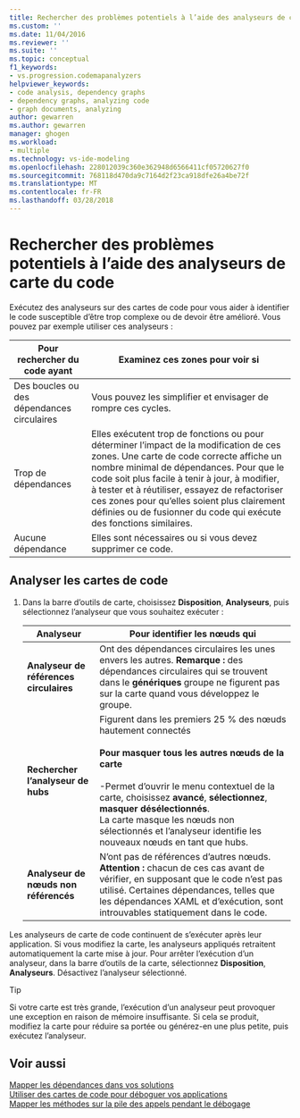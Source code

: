 ```yaml
---
title: Rechercher des problèmes potentiels à l’aide des analyseurs de carte de code | Documents Microsoft
ms.custom: ''
ms.date: 11/04/2016
ms.reviewer: ''
ms.suite: ''
ms.topic: conceptual
f1_keywords:
- vs.progression.codemapanalyzers
helpviewer_keywords:
- code analysis, dependency graphs
- dependency graphs, analyzing code
- graph documents, analyzing
author: gewarren
ms.author: gewarren
manager: ghogen
ms.workload:
- multiple
ms.technology: vs-ide-modeling
ms.openlocfilehash: 228012039c360e362948d6566411cf05720627f0
ms.sourcegitcommit: 768118d470da9c7164d2f23ca918dfe26a4be72f
ms.translationtype: MT
ms.contentlocale: fr-FR
ms.lasthandoff: 03/28/2018
---
```

# <a name="find-potential-problems-using-code-map-analyzers"></a>Rechercher des problèmes potentiels à l’aide des analyseurs de carte du code
Exécutez des analyseurs sur des cartes de code pour vous aider à identifier le code susceptible d’être trop complexe ou de devoir être amélioré. Vous pouvez par exemple utiliser ces analyseurs :  

|**Pour rechercher du code ayant**|**Examinez ces zones pour voir si**|  
|-------------------------------|--------------------------------------------|  
|Des boucles ou des dépendances circulaires|Vous pouvez les simplifier et envisager de rompre ces cycles.|  
|Trop de dépendances|Elles exécutent trop de fonctions ou pour déterminer l’impact de la modification de ces zones. Une carte de code correcte affiche un nombre minimal de dépendances. Pour que le code soit plus facile à tenir à jour, à modifier, à tester et à réutiliser, essayez de refactoriser ces zones pour qu’elles soient plus clairement définies ou de fusionner du code qui exécute des fonctions similaires.|  
|Aucune dépendance|Elles sont nécessaires ou si vous devez supprimer ce code.|  

## <a name="analyze-code-maps"></a>Analyser les cartes de code  

1.  Dans la barre d’outils de carte, choisissez **Disposition**, **Analyseurs**, puis sélectionnez l’analyseur que vous souhaitez exécuter :  

    |**Analyseur**|**Pour identifier les nœuds qui**|  
    |------------------|--------------------------------|  
    |**Analyseur de références circulaires**|Ont des dépendances circulaires les unes envers les autres. **Remarque :** des dépendances circulaires qui se trouvent dans le **génériques** groupe ne figurent pas sur la carte quand vous développez le groupe.|  
    |**Rechercher l’analyseur de hubs**|Figurent dans les premiers 25 % des nœuds hautement connectés<br /><br /> **Pour masquer tous les autres nœuds de la carte**<br /><br /> -Permet d’ouvrir le menu contextuel de la carte, choisissez **avancé**, **sélectionnez**, **masquer désélectionnés**.<br />     La carte masque les nœuds non sélectionnés et l’analyseur identifie les nouveaux nœuds en tant que hubs.|  
    |**Analyseur de nœuds non référencés**|N’ont pas de références d’autres nœuds. **Attention :** chacun de ces cas avant de vérifier, en supposant que le code n’est pas utilisé. Certaines dépendances, telles que les dépendances XAML et d’exécution, sont introuvables statiquement dans le code.|  

 Les analyseurs de carte de code continuent de s’exécuter après leur application. Si vous modifiez la carte, les analyseurs appliqués retraitent automatiquement la carte mise à jour. Pour arrêter l’exécution d’un analyseur, dans la barre d’outils de la carte, sélectionnez **Disposition**, **Analyseurs**. Désactivez l’analyseur sélectionné.  

> [!TIP]
>  Si votre carte est très grande, l’exécution d’un analyseur peut provoquer une exception en raison de mémoire insuffisante. Si cela se produit, modifiez la carte pour réduire sa portée ou générez-en une plus petite, puis exécutez l’analyseur.  

## <a name="see-also"></a>Voir aussi  
 [Mapper les dépendances dans vos solutions](../modeling/map-dependencies-across-your-solutions.md)   
 [Utiliser des cartes de code pour déboguer vos applications](../modeling/use-code-maps-to-debug-your-applications.md)   
 [Mapper les méthodes sur la pile des appels pendant le débogage](../debugger/map-methods-on-the-call-stack-while-debugging-in-visual-studio.md)
